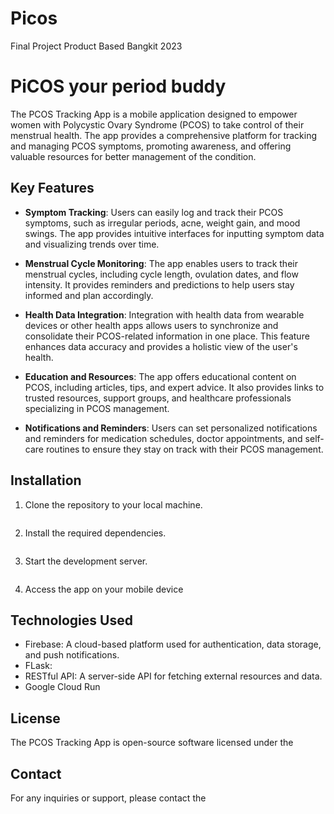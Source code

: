 # Picos
Final Project Product Based Bangkit 2023


# PiCOS your period buddy

The PCOS Tracking App is a mobile application designed to empower women with Polycystic Ovary Syndrome (PCOS) to take control of their menstrual health. The app provides a comprehensive platform for tracking and managing PCOS symptoms, promoting awareness, and offering valuable resources for better management of the condition.

## Key Features

- **Symptom Tracking**: Users can easily log and track their PCOS symptoms, such as irregular periods, acne, weight gain, and mood swings. The app provides intuitive interfaces for inputting symptom data and visualizing trends over time.

- **Menstrual Cycle Monitoring**: The app enables users to track their menstrual cycles, including cycle length, ovulation dates, and flow intensity. It provides reminders and predictions to help users stay informed and plan accordingly.

- **Health Data Integration**: Integration with health data from wearable devices or other health apps allows users to synchronize and consolidate their PCOS-related information in one place. This feature enhances data accuracy and provides a holistic view of the user's health.

- **Education and Resources**: The app offers educational content on PCOS, including articles, tips, and expert advice. It also provides links to trusted resources, support groups, and healthcare professionals specializing in PCOS management.

- **Notifications and Reminders**: Users can set personalized notifications and reminders for medication schedules, doctor appointments, and self-care routines to ensure they stay on track with their PCOS management.

## Installation

1. Clone the repository to your local machine.
   ```
   
   ```

2. Install the required dependencies.
   ```
   
   ```

3. Start the development server.
   ```
   
   ```

4. Access the app on your mobile device

## Technologies Used

- Firebase: A cloud-based platform used for authentication, data storage, and push notifications.
- FLask:
- RESTful API: A server-side API for fetching external resources and data.
- Google Cloud Run



## License

The PCOS Tracking App is open-source software licensed under the 

## Contact

For any inquiries or support, please contact the 
